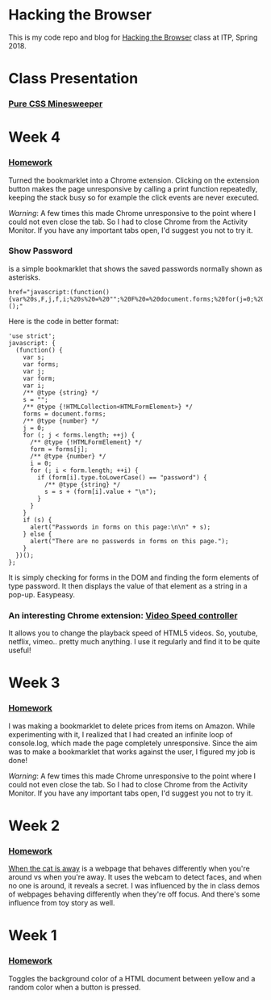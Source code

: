 # Hacking the Browser

This is my code repo and blog for [Hacking the Browser](www.hackingthebrowser.com) class at ITP, Spring 2018.

# Class Presentation

### [Pure CSS Minesweeper](https://github.com/tinkrmind/hackingTheBrowser/tree/master/pureCSSminesweeper)

# Week 4

### [Homework](https://github.com/tinkrmind/hackingTheBrowser/tree/master/warning)

Turned the bookmarklet into a Chrome extension. Clicking on the extension button makes the page unresponsive by calling a print function repeatedly, keeping the stack busy so for example the click events are never executed.

*Warning*: A few times this made Chrome unresponsive to the point where I could not even close the tab. So I had to close Chrome from the Activity Monitor. If you have any important tabs open, I'd suggest you not to try it.

### Show Password

is a simple bookmarklet that shows the saved passwords normally shown as asterisks.

```
href="javascript:(function(){var%20s,F,j,f,i;%20s%20=%20"";%20F%20=%20document.forms;%20for(j=0;%20j<F.length;%20++j)%20{%20f%20=%20F[j];%20for%20(i=0;%20i<f.length;%20++i)%20{%20if%20(f[i].type.toLowerCase()%20==%20"password")%20s%20+=%20f[i].value%20+%20"\n";%20}%20}%20if%20(s)%20alert("Passwords%20in%20forms%20on%20this%20page:\n\n"%20+%20s);%20else%20alert("There%20are%20no%20passwords%20in%20forms%20on%20this%20page.");})();"

```
Here is the code in better format:
```
'use strict';
javascript: {
  (function() {
    var s;
    var forms;
    var j;
    var form;
    var i;
    /** @type {string} */
    s = "";
    /** @type {!HTMLCollection<HTMLFormElement>} */
    forms = document.forms;
    /** @type {number} */
    j = 0;
    for (; j < forms.length; ++j) {
      /** @type {!HTMLFormElement} */
      form = forms[j];
      /** @type {number} */
      i = 0;
      for (; i < form.length; ++i) {
        if (form[i].type.toLowerCase() == "password") {
          /** @type {string} */
          s = s + (form[i].value + "\n");
        }
      }
    }
    if (s) {
      alert("Passwords in forms on this page:\n\n" + s);
    } else {
      alert("There are no passwords in forms on this page.");
    }
  })();
};
```
It is simply checking for forms in the DOM and finding the form elements of type password. It then displays the value of that element as a string in a pop-up. Easypeasy.

### An interesting Chrome extension: [Video Speed controller](https://chrome.google.com/webstore/detail/video-speed-controller/nffaoalbilbmmfgbnbgppjihopabppdk)

It allows you to change the playback speed of HTML5 videos. So, youtube, netflix, vimeo.. pretty much anything. I use it regularly and find it to be quite useful!

# Week 3

### [Homework](https://codepen.io/tinkrmind/pen/BxozGz)

I was making a bookmarklet to delete prices from items on Amazon. While experimenting with it, I realized that I had created an infinite loop of console.log, which made the page completely unresponsive. Since the aim was to make a bookmarklet that works against the user, I figured my job is done!

*Warning*: A few times this made Chrome unresponsive to the point where I could not even close the tab. So I had to close Chrome from the Activity Monitor. If you have any important tabs open, I'd suggest you not to try it.

# Week 2

### [Homework](https://codepen.io/tinkrmind/pen/yKqpeJ)

[When the cat is away](https://codepen.io/tinkrmind/pen/yKqpeJ) is a webpage that behaves differently when you're around vs when you're away. It uses the webcam to detect faces, and when no one is around, it reveals a secret. I was influenced by the in class demos of webpages behaving differently when they're off focus. And there's some influence from toy story as well.

# Week 1

### [Homework](https://codepen.io/tinkrmind/pen/yKpXov)

Toggles the background color of a HTML document between yellow and a random color when a button is pressed.
